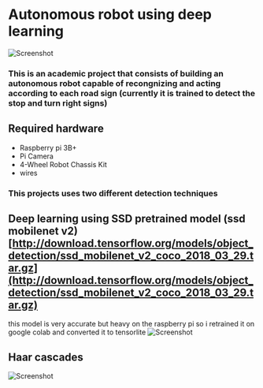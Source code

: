 # Autonomous robot using deep learning

![Screenshot](https://imgur.com/IL0LoMd)

### This is an academic project that consists of building an autonomous robot capable of recongnizing and acting according to each road sign (currently it is trained to detect the stop and turn right signs)

## Required hardware
 
 * Raspberry pi 3B+
 * Pi Camera
 * 4-Wheel Robot Chassis Kit
 * wires

### This projects uses two different detection techniques

## Deep learning using SSD pretrained model (ssd mobilenet v2) [http://download.tensorflow.org/models/object_detection/ssd_mobilenet_v2_coco_2018_03_29.tar.gz](http://download.tensorflow.org/models/object_detection/ssd_mobilenet_v2_coco_2018_03_29.tar.gz)
this model is very accurate but heavy on the raspberry pi so i retrained it on google colab and converted it to tensorlite
![Screenshot](https://imgur.com/VtOdDOh)


## Haar cascades
![Screenshot](https://imgur.com/B0PUeNW)